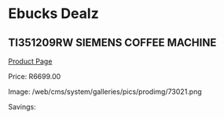 
# Ebucks Dealz
## TI351209RW SIEMENS COFFEE MACHINE
[Product Page](https://www.ebucks.com/web/shop/productSelected.do?prodId=1158939769&catId=704984897)

Price: R6699.00

Image: /web/cms/system/galleries/pics/prodimg/73021.png

Savings: 


	